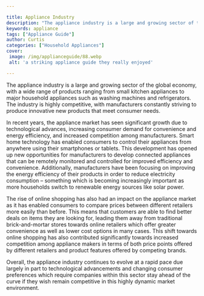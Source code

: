 ```yaml
---

title: Appliance Industry
description: "The appliance industry is a large and growing sector of the global economy, with a wide range of products ranging from small kitch...keep going and find out"
keywords: appliance
tags: ["Appliance Guide"]
author: Curtis
categories: ["Household Appliances"]
cover: 
 image: /img/applianceguide/88.webp
 alt: 'a striking appliance guide they really enjoyed'

---
```


The appliance industry is a large and growing sector of the global economy, with a wide range of products ranging from small kitchen appliances to major household appliances such as washing machines and refrigerators. The industry is highly competitive, with manufacturers constantly striving to produce innovative new products that meet consumer needs.

In recent years, the appliance market has seen significant growth due to technological advances, increasing consumer demand for convenience and energy efficiency, and increased competition among manufacturers. Smart home technology has enabled consumers to control their appliances from anywhere using their smartphones or tablets. This development has opened up new opportunities for manufacturers to develop connected appliances that can be remotely monitored and controlled for improved efficiency and convenience. Additionally, manufacturers have been focusing on improving the energy efficiency of their products in order to reduce electricity consumption – something which is becoming increasingly important as more households switch to renewable energy sources like solar power.

The rise of online shopping has also had an impact on the appliance market as it has enabled consumers to compare prices between different retailers more easily than before. This means that customers are able to find better deals on items they are looking for, leading them away from traditional brick-and-mortar stores towards online retailers which offer greater convenience as well as lower cost options in many cases. This shift towards online shopping has also contributed significantly towards increased competition among appliance makers in terms of both price points offered by different retailers and product features offered by competing brands.

Overall, the appliance industry continues to evolve at a rapid pace due largely in part to technological advancements and changing consumer preferences which require companies within this sector stay ahead of the curve if they wish remain competitive in this highly dynamic market environment.
